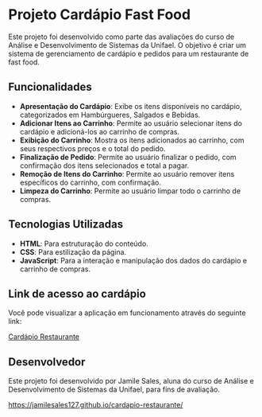 # Projeto Cardápio Fast Food

Este projeto foi desenvolvido como parte das avaliações do curso de Análise e Desenvolvimento de Sistemas da Unifael. O objetivo é criar um sistema de gerenciamento de cardápio e pedidos para um restaurante de fast food.

## Funcionalidades

- **Apresentação do Cardápio**: Exibe os itens disponíveis no cardápio, categorizados em Hambúrgueres, Salgados e Bebidas.
- **Adicionar Itens ao Carrinho**: Permite ao usuário selecionar itens do cardápio e adicioná-los ao carrinho de compras.
- **Exibição do Carrinho**: Mostra os itens adicionados ao carrinho, com seus respectivos preços e o total do pedido.
- **Finalização de Pedido**: Permite ao usuário finalizar o pedido, com confirmação dos itens selecionados e total a pagar.
- **Remoção de Itens do Carrinho**: Permite ao usuário remover itens específicos do carrinho, com confirmação.
- **Limpeza do Carrinho**: Permite ao usuário limpar todo o carrinho de compras.

## Tecnologias Utilizadas

- **HTML**: Para estruturação do conteúdo.
- **CSS**: Para estilização da página.
- **JavaScript**: Para a interação e manipulação dos dados do cardápio e carrinho de compras.

## Link de acesso ao cardápio

Você pode visualizar a aplicação em funcionamento através do seguinte link:

[Cardápio Restaurante](https://jamilesales127.github.io/cardapio-restaurante/)

## Desenvolvedor

Este projeto foi desenvolvido por Jamile Sales, aluna do curso de Análise e Desenvolvimento de Sistemas da Unifael, para fins de avaliação.

https://jamilesales127.github.io/cardapio-restaurante/

